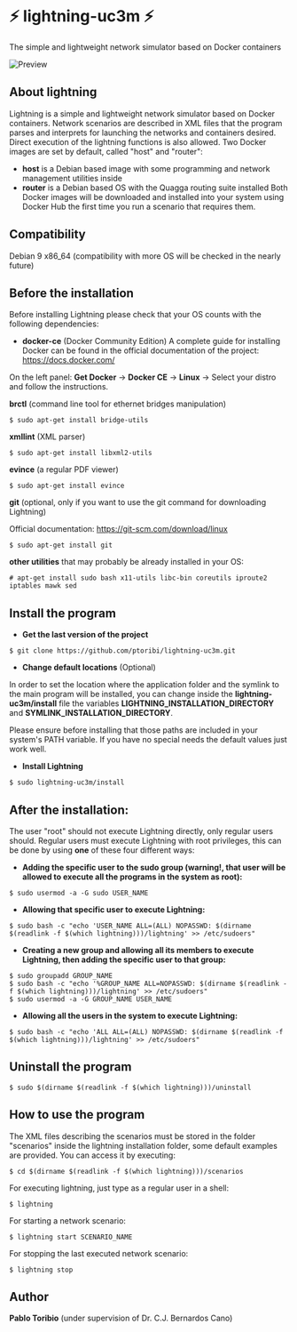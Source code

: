 # :zap: lightning-uc3m :zap:
The simple and lightweight network simulator based on Docker containers

![Preview](https://raw.githubusercontent.com/ptoribi/lightning/master/screenshots/screenshot1.png)

## About lightning
Lightning is a simple and lightweight network simulator based on Docker containers.
Network scenarios are described in XML files that the program parses and interprets
for launching the networks and containers desired. Direct execution of the lightning functions is also
allowed.
Two Docker images are set by default, called "host" and "router":
*  **host** is a Debian based image with some programming and network management utilities inside
*  **router** is a Debian based OS with the Quagga routing suite installed
Both Docker images will be downloaded and installed into your system using Docker Hub the first time you run a scenario that
requires them.

## Compatibility
Debian 9 x86_64 (compatibility with more OS will be checked in the nearly future)

## Before the installation
Before installing Lightning please check that your OS counts with the following dependencies:

* **docker-ce** (Docker Community Edition)
A complete guide for installing Docker can be found in the official documentation of the project: https://docs.docker.com/

On the left panel: **Get Docker** -> **Docker CE** -> **Linux** -> Select your distro and follow the instructions.

**brctl** (command line tool for ethernet bridges manipulation)
```
$ sudo apt-get install bridge-utils
```
**xmllint** (XML parser)
```
$ sudo apt-get install libxml2-utils
```
**evince** (a regular PDF viewer)
```
$ sudo apt-get install evince
```
**git** (optional, only if you want to use the git command for downloading Lightning)

Official documentation: https://git-scm.com/download/linux
```
$ sudo apt-get install git
```
**other utilities** that may probably be already installed in your OS:
```
# apt-get install sudo bash x11-utils libc-bin coreutils iproute2 iptables mawk sed
```

## Install the program
* **Get the last version of the project**
```
$ git clone https://github.com/ptoribi/lightning-uc3m.git
```
* **Change default locations** (Optional)

In order to set the location where the application folder and the symlink to the main program will be installed, you can change inside the **lightning-uc3m/install** file the variables **LIGHTNING_INSTALLATION_DIRECTORY** and **SYMLINK_INSTALLATION_DIRECTORY**.

Please ensure before installing that those paths are included in your system's PATH variable. If you have no special needs the default values just work well.

* **Install Lightning**
```
$ sudo lightning-uc3m/install
```

## After the installation:
The user "root" should not execute Lightning directly, only regular users should. Regular users must execute Lightning with root privileges, this can be done by using **one** of these four different ways:

* **Adding the specific user to the sudo group (warning!, that user will be allowed to execute all the programs in the system as root):**
```
$ sudo usermod -a -G sudo USER_NAME
```
* **Allowing that specific user to execute Lightning:**
```
$ sudo bash -c "echo 'USER_NAME ALL=(ALL) NOPASSWD: $(dirname $(readlink -f $(which lightning)))/lightning' >> /etc/sudoers"
```
* **Creating a new group and allowing all its members to execute Lightning, then adding the specific user to that group:**
```
$ sudo groupadd GROUP_NAME
$ sudo bash -c "echo '%GROUP_NAME ALL=NOPASSWD: $(dirname $(readlink -f $(which lightning)))/lightning' >> /etc/sudoers"
$ sudo usermod -a -G GROUP_NAME USER_NAME
```
* **Allowing all the users in the system to execute Lightning:**
```
$ sudo bash -c "echo 'ALL ALL=(ALL) NOPASSWD: $(dirname $(readlink -f $(which lightning)))/lightning' >> /etc/sudoers"
```

## Uninstall the program
```
$ sudo $(dirname $(readlink -f $(which lightning)))/uninstall
```

## How to use the program
The XML files describing the scenarios must be stored in the folder "scenarios" inside
the lightning installation folder, some default examples are provided. You can access it by executing:
```
$ cd $(dirname $(readlink -f $(which lightning)))/scenarios
```
For executing lightning, just type as a regular user in a shell:
```
$ lightning
```
For starting a network scenario:
```
$ lightning start SCENARIO_NAME
```
For stopping the last executed network scenario:
```
$ lightning stop
```
## Author       
**Pablo Toribio** (under supervision of Dr. C.J. Bernardos Cano)
